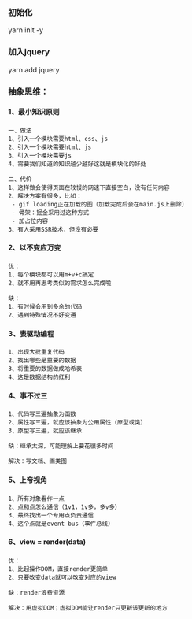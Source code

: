 ### 初始化
yarn init -y
### 加入jquery
yarn add jquery

### 抽象思维：
#### 1、最小知识原则
```
一、做法
1、引入一个模块需要html、css、js
2、引入一个模块需要html、js
3、引入一个模块需要js
4、需要我们知道的知识越少越好这就是模块化的好处

二、代价
1、这样做会使得页面在较慢的网速下直接空白，没有任何内容
2、解决方案有很多，比如：
 - gif loading正在加载的图（加载完成后会在main.js上删除）
 - 骨架：掘金采用过这种方式
 - 加占位内容
3、有人采用SSR技术，但没有必要
```
#### 2、以不变应万变
```
优：
1、每个模块都可以用m+v+c搞定
2、就不用再思考类似的需求怎么完成啦

缺：
1、有时候会用到多余的代码
2、遇到特殊情况不好变通
```

#### 3、表驱动编程
```
1、出现大批重复代码
2、找出哪些是重要的数据
3、将重要的数据做成哈希表
4、这是数据结构的红利
```
#### 4、事不过三
```
1、代码写三遍抽象为函数
2、属性写三遍，就应该抽象为公用属性（原型或类）
3、原型写三遍，就应该继承

缺：继承太深，可能理解上要花很多时间

解决：写文档、画类图
```
#### 5、上帝视角
```
1、所有对象看作一点
2、点和点怎么通信（1v1，1v多，多v多）
3、最终找出一个专用点负责通信
4、这个点就是event bus（事件总线）
```
#### 6、view = render(data)
```
优：
1、比起操作DOM，直接render更简单
2、只要改变data就可以改变对应的view

缺：render浪费资源

解决：用虚拟DOM；虚拟DOM能让render只更新该更新的地方
```
